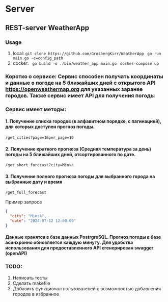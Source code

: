 # Server
## REST-server WeatherApp

### Usage
1. local: ``` git clone https://github.com/GrosbergKirr/WeatherApp ``` ``` go run main.go -c=config_path```
2. docker: ``` go build -o ./bin/weather_app main.go```    ``` docker-compose up```
### Коротко о сервисе: Сервис способен получать координаты и данные о погоде на 5 ближайших дней с открытого API https://openweathermap.org для указанных заранее городов. Также сервис имеет API для получения погоды
### Сервис имеет методы:

#### 1. Получение списка городов (в алфавитном порядке, с пагинацией), для которых доступен прогноз погоды.

```
/get_cities?page=1&per_page=10
```

#### 2. Получение краткого прогноза (Средняя температура за день) погоды на 5 ближайших дней, отсортированного по дате.

```
/get_short_forecast?city=Minsk
```

#### 3. Получение полного прогноза погоды для выбранного города на выбранные дату и время

```
/get_full_forecast
```
Пример запроса

```json
{
  "city": "Minsk", 
  "date": "2024-07-12 12:00:00"
}
```
#### Данные хранятся в базе данных PostrgreSQL. Прогноз погоды в базе асинхронно обновляется каждую минуту. Для удобства использования для предоставленного API сгенерирован swagger (openAPI)
### TODO:
1. Написать тесты
2. Сделать makefile
3. Добавить функционал пользователей с возможностью добавления городов в избранное
